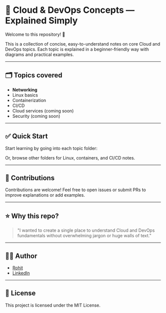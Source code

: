 # 🚀 Cloud & DevOps Concepts — Explained Simply

Welcome to this repository! 🎉

This is a collection of concise, easy-to-understand notes on core Cloud and DevOps topics. Each topic is explained in a beginner-friendly way with diagrams and practical examples.

---

## 🗂️ Topics covered

- **Networking**
- Linux basics
- Containerization
- CI/CD
- Cloud services (coming soon)
- Security (coming soon)

---

## ✅ Quick Start

Start learning by going into each topic folder:


Or, browse other folders for Linux, containers, and CI/CD notes.

---

## 💬 Contributions

Contributions are welcome! Feel free to open issues or submit PRs to improve explanations or add examples.

---

## ⭐ Why this repo?

> "I wanted to create a single place to understand Cloud and DevOps fundamentals without overwhelming jargon or huge walls of text."

---

## 🧑‍💻 Author

- [Rohit](https://github.com/singhrohit30)
- [LinkedIn](https://linkedin.com/in/iamrohitsingh)

---

## 📄 License

This project is licensed under the MIT License.


